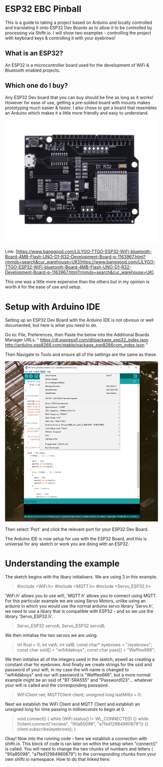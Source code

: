 ﻿# ESP32 EBC Pinball

This is a guide to taking a project based on Arduino and locally controlled and translating it onto ESP32 Dev Boards as to allow it to be controlled by processing via Shiftr.io. I will show two examples - controlling the project with keyboard keys & controlling it with your eyebrows!

## What is an ESP32?

An ESP32 is a microcontroller board used for the development of WiFi & Bluetooth enabled projects.

## Which one do I buy?

Any ESP32 Dev board that you can buy should be fine as long as it works! However for ease of use, getting a pre-solded board with mounts makes prototyping much easier & faster. I also chose to get a board that resembles an Arduino which makes it a little more friendly and easy to understand.

![esp32 board I chose](https://github.com/josephlyons/FACE_CONTROL_DIGITAL_TOOLKIT/blob/master/IDEAS%20BOOK/PHYSICAL/1.%20PINBALL/ESP32%20Enabled/images/esp32%20dev%20board%20studio%20pic.png?raw=true)

Link:
[https://www.banggood.com/LILYGO-TTGO-ESP32-WiFi-bluetooth-Board-4MB-Flash-UNO-D1-R32-Development-Board-p-1163967.html?rmmds=search&cur_warehouse=UK](https://www.banggood.com/LILYGO-TTGO-ESP32-WiFi-bluetooth-Board-4MB-Flash-UNO-D1-R32-Development-Board-p-1163967.html?rmmds=search&cur_warehouse=UK)

This one was a little more expensive than the others but in my opinion is worth it for the ease of use and setup.

# Setup with Arduino IDE

Setting up an ESP32 Dev Board with the Arduino IDE is not obvious or well documented, but here is what you need to do.

Go to: File, Preferences, then Paste the below into the Additional Boards Manager URLs.
" https://dl.espressif.com/dl/package_esp32_index.json
http://arduino.esp8266.com/stable/package_esp8266com_index.json "

Then Navigate to Tools and ensure all of the settings are the same as these.

![Tools settings screenshot](https://github.com/josephlyons/FACE_CONTROL_DIGITAL_TOOLKIT/blob/master/IDEAS%20BOOK/PHYSICAL/1.%20PINBALL/ESP32%20Enabled/images/Tools%20settings%20screenshot.png?raw=true)

Then select 'Port' and click the relevant port for your ESP32 Dev Board.

The Arduino IDE is now setup for use with the ESP32 Board, and this is universal for any sketch or work you are doing with an ESP32.

# Understanding the example

The sketch begins with the libary initialisers. We are using 3 in this example.

> #include <WiFi.h>
#include <MQTT.h>
#include <Servo_ESP32.h>

'WiFi.h' allows you to use wifi, 'MQTT.h' allows you to connect using MQTT. For this particular example we are using Servo Motors, unlike using an arduino in which you would use the normal arduino servo library 'Servo.h', we need to use a libary that is compatible with ESP32 - and so we use the library 'Servo_ESP32.h'.

> Servo_ESP32 servoA;
Servo_ESP32 servoB;

We then initialise the two servos we are using.

> int Rval = 0;
int valA;
int valB;
const char* eyebrows = "/eyebrows";
const char ssid[] = "wifi4daboys";
const char pass[] = "Waffles666";

We then initialise all of the integers used in the sketch, aswell as creating a constant char for eyebrows. And finally we create strings for the ssid and password of your wifi, in my case the wifi name is changed to "wifi4daboys" and our wifi password is "Waffles666", but a more normal example might be an ssid of "BT-5RA555" and "Password123"... whatever your wifi is called and the corresponding password.

> WiFiClient net;
MQTTClient client;
unsigned long lastMillis = 0;

Next we establish the WiFi Client and MQTT Client and establish an unsigned long for time passing in milliseconds to begin at 0.

>void connect() {
  while (WiFi.status() != WL_CONNECTED) {}
  while (!client.connect("recieve", "90a85098", "a7fed12984960679")) {}
  client.subscribe(eyebrows);
}

Okay! Now into the running code - here we establish a connection with shiftr.io. This block of code is ran later on within the setup when "connect()" is called. You will need to change the two chunks of numbers and letters ( "90a85098", "a7fed12984960679") to the corresponding chunks from your own shiftr.io namespace. How to do that linked here:


